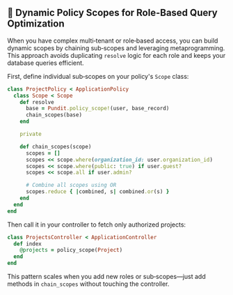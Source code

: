 ## 🔄 Dynamic Policy Scopes for Role-Based Query Optimization
When you have complex multi‑tenant or role‑based access, you can build dynamic scopes by chaining sub‑scopes and leveraging metaprogramming. This approach avoids duplicating `resolve` logic for each role and keeps your database queries efficient.

First, define individual sub‑scopes on your policy's `Scope` class:

```ruby
class ProjectPolicy < ApplicationPolicy
  class Scope < Scope
    def resolve
      base = Pundit.policy_scope!(user, base_record)
      chain_scopes(base)
    end

    private

    def chain_scopes(scope)
      scopes = []
      scopes << scope.where(organization_id: user.organization_id)
      scopes << scope.where(public: true) if user.guest?
      scopes << scope.all if user.admin?

      # Combine all scopes using OR
      scopes.reduce { |combined, s| combined.or(s) }
    end
  end
end
```

Then call it in your controller to fetch only authorized projects:

```ruby
class ProjectsController < ApplicationController
  def index
    @projects = policy_scope(Project)
  end
end
```

This pattern scales when you add new roles or sub‑scopes—just add methods in `chain_scopes` without touching the controller.